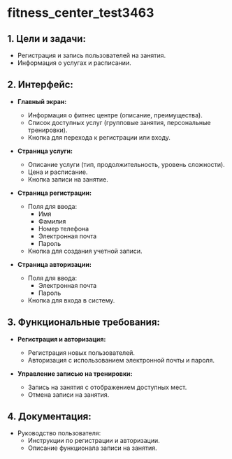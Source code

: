 # fitness_center_test3463
## 1. Цели и задачи:
- Регистрация и запись пользователей на занятия.
- Информация о услугах и расписании.

## 2. Интерфейс:
- **Главный экран:**
  - Информация о фитнес центре (описание, преимущества).
  - Список доступных услуг (групповые занятия, персональные тренировки).
  - Кнопка для перехода к регистрации или входу.

- **Страница услуги:**
  - Описание услуги (тип, продолжительность, уровень сложности).
  - Цена и расписание.
  - Кнопка записи на занятие.

- **Страница регистрации:**
  - Поля для ввода:
    - Имя
    - Фамилия
    - Номер телефона
    - Электронная почта
    - Пароль
  - Кнопка для создания учетной записи.

- **Страница авторизации:**
  - Поля для ввода:
    - Электронная почта
    - Пароль
  - Кнопка для входа в систему.

## 3. Функциональные требования:
- **Регистрация и авторизация:**
  - Регистрация новых пользователей.
  - Авторизация с использованием электронной почты и пароля.

- **Управление записью на тренировки:**
  - Запись на занятия с отображением доступных мест.
  - Отмена записи на занятия.

## 4. Документация:
- Руководство пользователя:
  - Инструкции по регистрации и авторизации.
  - Описание функционала записи на занятия.
 
